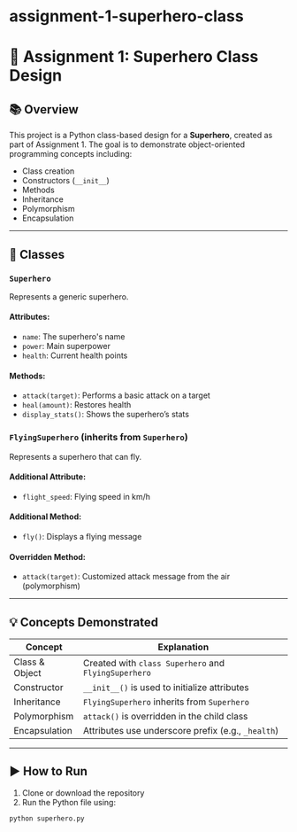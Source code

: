 # assignment-1-superhero-class
# 🦸 Assignment 1: Superhero Class Design

## 📚 Overview

This project is a Python class-based design for a **Superhero**, created as part of Assignment 1. The goal is to demonstrate object-oriented programming concepts including:

- Class creation
- Constructors (`__init__`)
- Methods
- Inheritance
- Polymorphism
- Encapsulation

---

## 🧱 Classes

### `Superhero`
Represents a generic superhero.

#### Attributes:
- `name`: The superhero's name
- `power`: Main superpower
- `health`: Current health points

#### Methods:
- `attack(target)`: Performs a basic attack on a target
- `heal(amount)`: Restores health
- `display_stats()`: Shows the superhero’s stats

### `FlyingSuperhero` (inherits from `Superhero`)
Represents a superhero that can fly.

#### Additional Attribute:
- `flight_speed`: Flying speed in km/h

#### Additional Method:
- `fly()`: Displays a flying message

#### Overridden Method:
- `attack(target)`: Customized attack message from the air (polymorphism)

---

## 💡 Concepts Demonstrated

| Concept         | Explanation                                        |
|-----------------|----------------------------------------------------|
| Class & Object  | Created with `class Superhero` and `FlyingSuperhero` |
| Constructor     | `__init__()` is used to initialize attributes      |
| Inheritance     | `FlyingSuperhero` inherits from `Superhero`        |
| Polymorphism    | `attack()` is overridden in the child class        |
| Encapsulation   | Attributes use underscore prefix (e.g., `_health`) |

---

## ▶️ How to Run

1. Clone or download the repository
2. Run the Python file using:

```bash
python superhero.py
